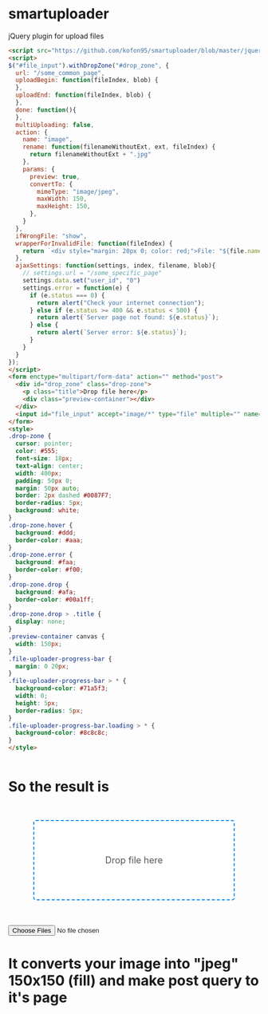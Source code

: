 # smartuploader
jQuery plugin for upload files



```html
<script src="https://github.com/kofon95/smartuploader/blob/master/jquery.smartuploader.coffee"></script>
<script>
$("#file_input").withDropZone("#drop_zone", {
  url: "/some_common_page",
  uploadBegin: function(fileIndex, blob) {
  },
  uploadEnd: function(fileIndex, blob) {
  },
  done: function(){
  },
  multiUploading: false,
  action: {
    name: "image",
    rename: function(filenameWithoutExt, ext, fileIndex) {
      return filenameWithoutExt + ".jpg"
    },
    params: {
      preview: true,
      convertTo: {
        mimeType: "image/jpeg",
        maxWidth: 150,
        maxHeight: 150,
      },
    }
  },
  ifWrongFile: "show",
  wrapperForInvalidFile: function(fileIndex) {
    return `<div style="margin: 20px 0; color: red;">File: "${file.name}" doesn't support</div>`
  },
  ajaxSettings: function(settings, index, filename, blob){
    // settings.url = "/some_specific_page"
    settings.data.set("user_id", "0")
    settings.error = function(e) {
      if (e.status === 0) {
        return alert("Check your internet connection");
      } else if (e.status >= 400 && e.status < 500) {
        return alert(`Server page not found: ${e.status}`);
      } else {
        return alert(`Server error: ${e.status}`);
      }
    }
  }
});
</script>
<form enctype="multipart/form-data" action="" method="post">
  <div id="drop_zone" class="drop-zone">
    <p class="title">Drop file here</p>
    <div class="preview-container"></div>
  </div>
  <input id="file_input" accept="image/*" type="file" multiple="" name="file">
</form>
<style>
.drop-zone {
  cursor: pointer;
  color: #555;
  font-size: 18px;
  text-align: center;
  width: 400px;
  padding: 50px 0;
  margin: 50px auto;
  border: 2px dashed #0087F7;
  border-radius: 5px;
  background: white;
}
.drop-zone.hover {
  background: #ddd;
  border-color: #aaa;
}
.drop-zone.error {
  background: #faa;
  border-color: #f00;
}
.drop-zone.drop {
  background: #afa;
  border-color: #00a1ff;
}
.drop-zone.drop > .title {
  display: none;
}
.preview-container canvas {
  width: 150px;
}
.file-uploader-progress-bar {
  margin: 0 20px;
}
.file-uploader-progress-bar > * {
  background-color: #71a5f3;
  width: 0;
  height: 5px;
  border-radius: 5px;
}
.file-uploader-progress-bar.loading > * {
  background-color: #8c8c8c;
}
</style>
```

```css

```



# So the result is


<form enctype="multipart/form-data" action="" method="post">
  <div id="drop_zone" class="drop-zone">
    <p class="title">Drop file here</p>
    <div class="preview-container"></div>
  </div>
  <input id="file_input" accept="image/*" type="file" multiple="" name="file">
</form>

<style>
.drop-zone {
  cursor: pointer;
  color: #555;
  font-size: 18px;
  text-align: center;
  width: 400px;
  padding: 50px 0;
  margin: 50px auto;
  border: 2px dashed #0087F7;
  border-radius: 5px;
  background: white;
}
.drop-zone.hover {
  background: #ddd;
  border-color: #aaa;
}
.drop-zone.error {
  background: #faa;
  border-color: #f00;
}
.drop-zone.drop {
  background: #afa;
  border-color: #00a1ff;
}
.drop-zone.drop > .title {
  display: none;
}
.preview-container canvas {
  width: 150px;
}
.file-uploader-progress-bar {
  margin: 0 20px;
}
.file-uploader-progress-bar > * {
  background-color: #71a5f3;
  width: 0;
  height: 5px;
  border-radius: 5px;
}
.file-uploader-progress-bar.loading > * {
  background-color: #8c8c8c;
}
</style>

# It converts your image into "jpeg" 150x150 (fill) and make post query to it's page